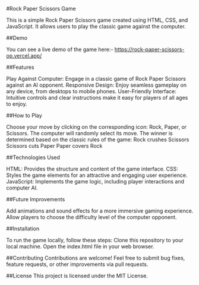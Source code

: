 #Rock Paper Scissors Game

This is a simple Rock Paper Scissors game created using HTML, CSS, and JavaScript. It allows users to play the classic game against the computer.

##Demo

You can see a live demo of the game here:- https://rock-paper-scissors-op.vercel.app/

##Features

Play Against Computer: Engage in a classic game of Rock Paper Scissors against an AI opponent.
Responsive Design: Enjoy seamless gameplay on any device, from desktops to mobile phones.
User-Friendly Interface: Intuitive controls and clear instructions make it easy for players of all ages to enjoy.

##How to Play

Choose your move by clicking on the corresponding icon: Rock, Paper, or Scissors.
The computer will randomly select its move.
The winner is determined based on the classic rules of the game:
Rock crushes Scissors
Scissors cuts Paper
Paper covers Rock

##Technologies Used

HTML: Provides the structure and content of the game interface.
CSS: Styles the game elements for an attractive and engaging user experience.
JavaScript: Implements the game logic, including player interactions and computer AI.

##Future Improvements

Add animations and sound effects for a more immersive gaming experience.
Allow players to choose the difficulty level of the computer opponent.

##Installation

To run the game locally, follow these steps:
Clone this repository to your local machine.
Open the index.html file in your web browser.

##Contributing
Contributions are welcome! Feel free to submit bug fixes, feature requests, or other improvements via pull requests.

##License
This project is licensed under the MIT License.
